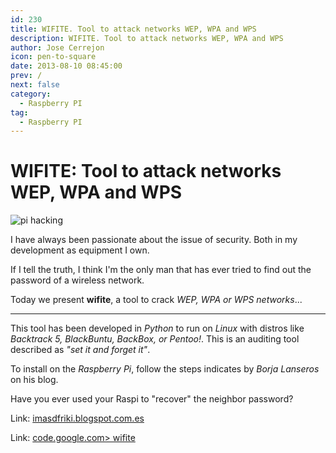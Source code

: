 ```yaml
---
id: 230
title: WIFITE. Tool to attack networks WEP, WPA and WPS
description: WIFITE. Tool to attack networks WEP, WPA and WPS
author: Jose Cerrejon
icon: pen-to-square
date: 2013-08-10 08:45:00
prev: /
next: false
category:
  - Raspberry PI
tag:
  - Raspberry PI
---
```


# WIFITE: Tool to attack networks WEP, WPA and WPS

![pi hacking](/images/pi_hack.jpg)

I have always been passionate about the issue of security. Both in my development as equipment I own.

If I tell the truth, I think I'm the only man that has ever tried to find out the password of a wireless network.

Today we present **wifite**, a tool to crack *WEP, WPA or WPS networks*...

- - -
This tool has been developed in *Python* to run on *Linux* with distros like *Backtrack 5, BlackBuntu, BackBox, or Pentoo!*. This is an auditing tool described as *"set it and forget it"*.

To install on the *Raspberry Pi*, follow the steps indicates by *Borja Lanseros* on his blog.

Have you ever used your Raspi to "recover" the neighbor password?

Link: [imasdfriki.blogspot.com.es](http://imasdfriki.blogspot.com.es/2013/08/wifitepy-running-on-raspberry-pi-raspian.html)

Link: [code.google.com> wifite](https://code.google.com/p/wifite)